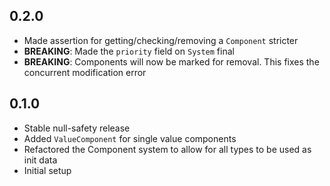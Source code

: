 ## 0.2.0
- Made assertion for getting/checking/removing a `Component` stricter
- **BREAKING**: Made the `priority` field on `System` final
- **BREAKING**: Components will now be marked for removal. This fixes the concurrent modification error

## 0.1.0
- Stable null-safety release
- Added `ValueComponent` for single value components
- Refactored the Component system to allow for all types to be used as init data
- Initial setup

